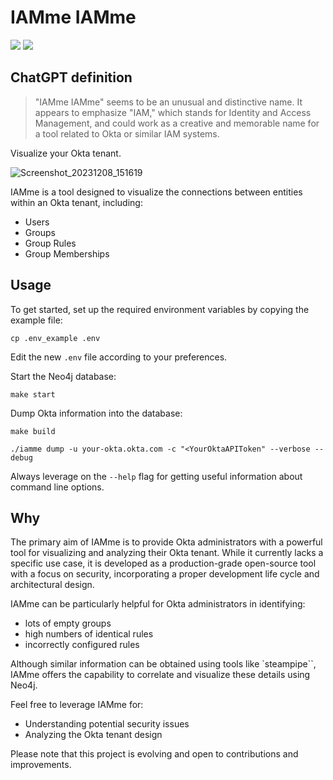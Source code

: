 # IAMme IAMme

![](https://github.com/notdodo/IAMme-IAMme/actions/workflows/gosec.yml/badge.svg)
![](https://github.com/notdodo/IAMme-IAMme/actions/workflows/gobuild.yml/badge.svg)

## ChatGPT definition

> "IAMme IAMme" seems to be an unusual and distinctive name. It appears to emphasize "IAM," which stands for Identity and Access Management, and could work as a creative and memorable name for a tool related to Okta or similar IAM systems.

Visualize your Okta tenant.

![Screenshot_20231208_151619](https://github.com/notdodo/IAMme-IAMme/assets/6991986/9e67f882-59c7-45ea-a847-6276b3943ca5)

IAMme is a tool designed to visualize the connections between entities within an Okta tenant, including:

- Users
- Groups
- Group Rules
- Group Memberships

## Usage

To get started, set up the required environment variables by copying the example file:

`cp .env_example .env`

Edit the new `.env` file according to your preferences.

Start the Neo4j database:

`make start`

Dump Okta information into the database:

`make build`

`./iamme dump -u your-okta.okta.com -c "<YourOktaAPIToken" --verbose --debug`

Always leverage on the `--help` flag for getting useful information about command line options.

## Why

The primary aim of IAMme is to provide Okta administrators with a powerful tool for visualizing and analyzing their Okta tenant. While it currently lacks a specific use case, it is developed as a production-grade open-source tool with a focus on security, incorporating a proper development life cycle and architectural design.

IAMme can be particularly helpful for Okta administrators in identifying:

- lots of empty groups
- high numbers of identical rules
- incorrectly configured rules

Although similar information can be obtained using tools like `steampipe``, IAMme offers the capability to correlate and visualize these details using Neo4j.

Feel free to leverage IAMme for:

- Understanding potential security issues
- Analyzing the Okta tenant design

Please note that this project is evolving and open to contributions and improvements.
